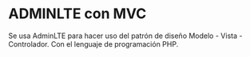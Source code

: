 # ADMINLTE con MVC
Se usa AdminLTE para hacer uso del patrón de diseño Modelo - Vista - Controlador. Con el lenguaje de programación PHP.

